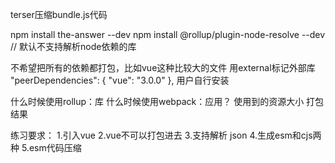 terser压缩bundle.js代码

npm install the-answer --dev
npm install @rollup/plugin-node-resolve --dev
// 默认不支持解析node依赖的库

不希望把所有的依赖都打包，比如vue这种比较大的文件
用external标记外部库
"peerDependencies": {
    "vue": "3.0.0"
  },
用户自行安装

什么时候使用rollup：库 什么时候使用webpack：应用？
使用到的资源大小 打包结果

练习要求：
1.引入vue
2.vue不可以打包进去
3.支持解析 json
4.生成esm和cjs两种
5.esm代码压缩